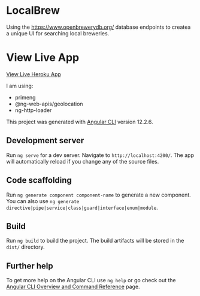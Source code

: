# LocalBrew

Using the https://www.openbrewerydb.org/ database endpoints to createa a unique UI for searching local breweries.

# View Live App
[View Live Heroku App](https://local-brew-finder.herokuapp.com/home)

I am using:
- primeng
- @ng-web-apis/geolocation
- ng-http-loader

This project was generated with [Angular CLI](https://github.com/angular/angular-cli) version 12.2.6.

## Development server

Run `ng serve` for a dev server. Navigate to `http://localhost:4200/`. The app will automatically reload if you change any of the source files.

## Code scaffolding

Run `ng generate component component-name` to generate a new component. You can also use `ng generate directive|pipe|service|class|guard|interface|enum|module`.

## Build

Run `ng build` to build the project. The build artifacts will be stored in the `dist/` directory.

## Further help

To get more help on the Angular CLI use `ng help` or go check out the [Angular CLI Overview and Command Reference](https://angular.io/cli) page.
